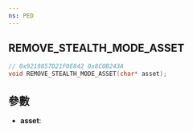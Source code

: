 ```yaml
---
ns: PED
---
```

## REMOVE_STEALTH_MODE_ASSET

```c
// 0x9219857D21F0E842 0x8C0B243A
void REMOVE_STEALTH_MODE_ASSET(char* asset);
```


## 參數
* **asset**: 

